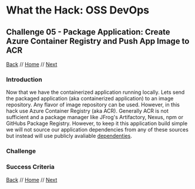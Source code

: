 # What the Hack: OSS DevOps 

## Challenge 05 - Package Application: Create Azure Container Registry and Push App Image to ACR
[Back](challenge04.md) // [Home](../../readme.md) // [Next](challenge06.md)

### Introduction

Now that we have the containerized application running locally. Lets send the packaged application (aka containerized application) to an image repository. Any flavor of image repository can be used. However, in this hack use Azure Container Registry (aka ACR). Generally ACR is not sufficient and a package manager like JFrog's Artifactory, Nexus, npm or GitHubs Package Registry. However, to keep it this application build simple we will not source our application dependencies from any of these sources but instead will use publicly avaliable [dependenties](../Resources/app/src/requirements.txt). 

### Challenge

<Detail Challenge>
   

### Success Criteria

<Detail Success>
   
[Back](challenge04.md) // [Home](../../readme.md) // [Next](challenge06.md)